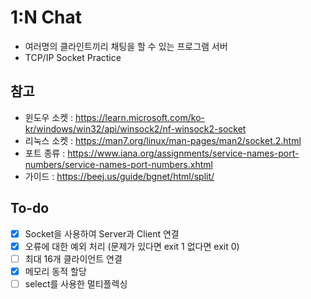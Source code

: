 # 1:N Chat
- 여러명의 클라인트끼리 채팅을 할 수 있는 프로그램 서버
- TCP/IP Socket Practice

## 참고
- 윈도우 소켓 : https://learn.microsoft.com/ko-kr/windows/win32/api/winsock2/nf-winsock2-socket
- 리눅스 소켓 : https://man7.org/linux/man-pages/man2/socket.2.html
- 포트 종류 : https://www.iana.org/assignments/service-names-port-numbers/service-names-port-numbers.xhtml
- 가이드 : https://beej.us/guide/bgnet/html/split/

## To-do
- [x] Socket을 사용하여 Server과 Client 연결
- [x] 오류에 대한 예외 처리 (문제가 있다면 exit 1 없다면 exit 0)
- [ ] 최대 16개 클라이언트 연결
- [x] 메모리 동적 할당
- [ ] select를 사용한 멀티플렉싱
